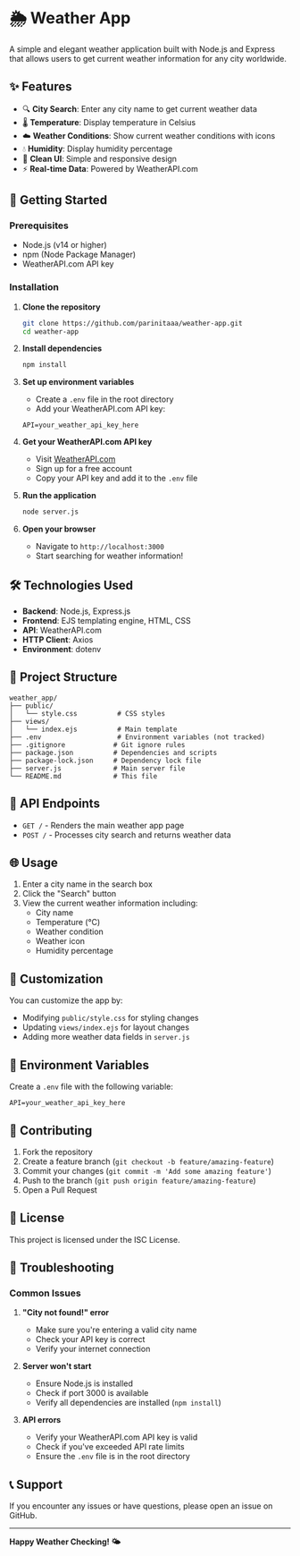 # 🌦 Weather App

A simple and elegant weather application built with Node.js and Express that allows users to get current weather information for any city worldwide.

## ✨ Features

- 🔍 **City Search**: Enter any city name to get current weather data
- 🌡️ **Temperature**: Display temperature in Celsius
- ☁️ **Weather Conditions**: Show current weather conditions with icons
- 💧 **Humidity**: Display humidity percentage
- 🎨 **Clean UI**: Simple and responsive design
- ⚡ **Real-time Data**: Powered by WeatherAPI.com

## 🚀 Getting Started

### Prerequisites

- Node.js (v14 or higher)
- npm (Node Package Manager)
- WeatherAPI.com API key

### Installation

1. **Clone the repository**
   ```bash
   git clone https://github.com/parinitaaa/weather-app.git
   cd weather-app
   ```

2. **Install dependencies**
   ```bash
   npm install
   ```

3. **Set up environment variables**
   - Create a `.env` file in the root directory
   - Add your WeatherAPI.com API key:
   ```env
   API=your_weather_api_key_here
   ```

4. **Get your WeatherAPI.com API key**
   - Visit [WeatherAPI.com](https://www.weatherapi.com/)
   - Sign up for a free account
   - Copy your API key and add it to the `.env` file

5. **Run the application**
   ```bash
   node server.js
   ```

6. **Open your browser**
   - Navigate to `http://localhost:3000`
   - Start searching for weather information!

## 🛠️ Technologies Used

- **Backend**: Node.js, Express.js
- **Frontend**: EJS templating engine, HTML, CSS
- **API**: WeatherAPI.com
- **HTTP Client**: Axios
- **Environment**: dotenv

## 📁 Project Structure

```
weather_app/
├── public/
│   └── style.css          # CSS styles
├── views/
│   └── index.ejs          # Main template
├── .env                   # Environment variables (not tracked)
├── .gitignore            # Git ignore rules
├── package.json          # Dependencies and scripts
├── package-lock.json     # Dependency lock file
├── server.js             # Main server file
└── README.md             # This file
```

## 🔧 API Endpoints

- `GET /` - Renders the main weather app page
- `POST /` - Processes city search and returns weather data

## 🌐 Usage

1. Enter a city name in the search box
2. Click the "Search" button
3. View the current weather information including:
   - City name
   - Temperature (°C)
   - Weather condition
   - Weather icon
   - Humidity percentage

## 🎨 Customization

You can customize the app by:

- Modifying `public/style.css` for styling changes
- Updating `views/index.ejs` for layout changes
- Adding more weather data fields in `server.js`

## 📝 Environment Variables

Create a `.env` file with the following variable:

```env
API=your_weather_api_key_here
```

## 🤝 Contributing

1. Fork the repository
2. Create a feature branch (`git checkout -b feature/amazing-feature`)
3. Commit your changes (`git commit -m 'Add some amazing feature'`)
4. Push to the branch (`git push origin feature/amazing-feature`)
5. Open a Pull Request

## 📄 License

This project is licensed under the ISC License.

## 🐛 Troubleshooting

### Common Issues

1. **"City not found!" error**
   - Make sure you're entering a valid city name
   - Check your API key is correct
   - Verify your internet connection

2. **Server won't start**
   - Ensure Node.js is installed
   - Check if port 3000 is available
   - Verify all dependencies are installed (`npm install`)

3. **API errors**
   - Verify your WeatherAPI.com API key is valid
   - Check if you've exceeded API rate limits
   - Ensure the `.env` file is in the root directory

## 📞 Support

If you encounter any issues or have questions, please open an issue on GitHub.

---

**Happy Weather Checking! 🌤️**
